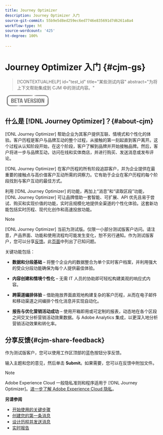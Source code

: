 ```yaml
---
title: Journey Optimizer
description: Journey Optimizer 入门
source-git-commit: 55b9e5d8ed259ec6ed7746e835691d7d6261a8a4
workflow-type: ht
source-wordcount: '425'
ht-degree: 100%

---
```


# Journey Optimizer 入门 {#cjm-gs}

>[!CONTEXTUALHELP]
>id="test_id"
>title="某些测试内容"
>abstract="为将上下文帮助集成到 CJM 中的测试内容。"

![](assets/do-not-localize/badge.png)

## 什么是 [!DNL Journey Optimizer]？{#about-cjm}

[!DNL Journey Optimizer] 帮助企业为其客户提供互联、情境式和个性化的体验。客户历程是客户与品牌互动的整个过程，从接触的第一刻起直到客户离开。这个过程从认知阶段开始，在这个阶段，客户了解到品牌并开始接触品牌。然后，客户将进一步与品牌互动，访问在线和实体商店，并进行购买、发送消息或发布评论。

[!DNL Journey Optimizer] 在客户历程的所有阶段追踪客户，并为企业提供在最重要的接触点与高价值客户互动所需的洞察力。它有助于企业在客户历程的每个阶段找到与客户互动的最佳方式。

利用 [!DNL Journey Optimizer] 的功能，再加上“消息”和“读取区段”功能，[!DNL Journey Optimizer] 可让品牌借助一套智能、可扩展、API 优先且易于尝试、购买和实现价值的功能，实时且规模化地提供全渠道的个性化体验。这套新功能包括实时历程、现代化创作和高速投放功能。

>[!NOTE]
>
>[!DNL Journey Optimizer] 当前为测试版。仅限一小部分测试版客户访问。请注意，产品界面、功能和使用流程均可能发生变化，恕不另行通知。作为测试版客户，您可以分享[反馈](#cjm-share-feedback)。此[页面](known-issues.md)中列出了已知问题。

关键功能包括：

* **数据和分段基础** – 将整个企业内的数据整合为单个实时客户档案，并利用强大的受众分段功能确保为每个人提供最佳体验。

* **内容创建和情境个性化** – 无需 IT 人员的协助即可轻松构建美观的响应式内容。

* **跨渠道编排体验** – 借助拖放界面直观地构建复杂的客户历程，从而在电子邮件和移动渠道之间编排个性化消息并实现自动化。

* **报告与优化营销活动成功** – 使用开箱即用或可定制的报表，动态地在各个区段之间交叉分析营销活动效果数据。与 Adobe Analytics 集成，以更深入地分析营销活动效果和转化率。

## 分享反馈{#cjm-share-feedback}

作为测试版客户，您可以使用工作区顶部的蓝色按钮分享反馈。

输入主题和您的意见，然后单击 **Submit**。如果需要，您可以在反馈中附加文件。

>[!NOTE]
>
>Adobe Experience Cloud 一般隐私准则和程序适用于 [!DNL Journey Optimizer]。[进一步了解 Adobe Experience Cloud 隐私](https://www.adobe.com/cn/privacy/experience-cloud.html)。


**另请参阅**

* [开始使用的关键步骤](quick-start.md)
* [创建您的第一条消息](get-started-content.md)
* [设计历程并发送消息](building-journeys/journey-gs.md)
* [实时报告](reports/live-report.md)
